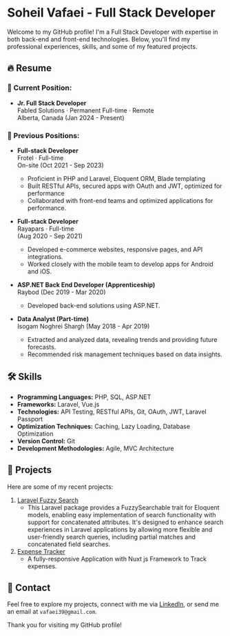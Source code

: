 # Soheil Vafaei - Full Stack Developer

Welcome to my GitHub profile! I'm a Full Stack Developer with expertise in both back-end and front-end technologies. Below, you'll find my professional experiences, skills, and some of my featured projects.

## 🔥 Resume

### 💼 Current Position:
- **Jr. Full Stack Developer**  
  Fabled Solutions · Permanent Full-time · Remote  
  Alberta, Canada (Jan 2024 - Present)

### 💼 Previous Positions:
- **Full-stack Developer**  
  Frotel · Full-time  
  On-site (Oct 2021 - Sep 2023)  
  - Proficient in PHP and Laravel, Eloquent ORM, Blade templating  
  - Built RESTful APIs, secured apps with OAuth and JWT, optimized for performance  
  - Collaborated with front-end teams and optimized applications for performance.

- **Full-stack Developer**  
  Rayapars · Full-time  
  (Aug 2020 - Sep 2021)  
  - Developed e-commerce websites, responsive pages, and API integrations.  
  - Worked closely with the mobile team to develop apps for Android and iOS.

- **ASP.NET Back End Developer (Apprenticeship)**  
  Raybod (Dec 2019 - Mar 2020)  
  - Developed back-end solutions using ASP.NET.

- **Data Analyst (Part-time)**  
  Isogam Noghrei Shargh (May 2018 - Apr 2019)  
  - Extracted and analyzed data, revealing trends and providing future forecasts.
  - Recommended risk management techniques based on data insights.

## 🛠️ Skills

- **Programming Languages:** PHP, SQL, ASP.NET
- **Frameworks:** Laravel, Vue.js
- **Technologies:** API Testing, RESTful APIs, Git, OAuth, JWT, Laravel Passport
- **Optimization Techniques:** Caching, Lazy Loading, Database Optimization
- **Version Control:** Git
- **Development Methodologies:** Agile, MVC Architecture

## 🚀 Projects

Here are some of my recent projects:
1. [Laravel Fuzzy Search](https://github.com/your-repo/project-1](https://github.com/soliyer/laravel-fuzzy-search))
   - This Laravel package provides a FuzzySearchable trait for Eloquent models, enabling easy implementation of search functionality with support for concatenated attributes. It's designed to enhance search experiences in Laravel applications by allowing more flexible and user-friendly search queries, including partial matches and concatenated field searches.
2. [Expense Tracker](https://github.com/your-repo/project-2](https://github.com/soliyer/Expense_Tracker))
   - A fully-responsive Application with Nuxt js Framework to Track expenses.

## 🔗 Contact

Feel free to explore my projects, connect with me via [LinkedIn](https://linkedin.com/in/yourprofile](https://www.linkedin.com/in/soheil-vafaei/)), or send me an email at `vafaei39@gmail.com`.

Thank you for visiting my GitHub profile!
